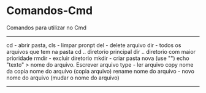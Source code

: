 # Comandos-Cmd
Comandos para utilizar no Cmd
**********************************
cd - abrir pasta,
cls - limpar pronpt 
del - delete arquivo
dir - todos os arquivos que tem na pasta
cd .. diretorio principal
dir .. diretorio com maior prioridade
rmdir - excluir diretorio
mkdir - criar pasta nova (use "")
echo "texto" > nome do arquivo. Escrever arquivo
type - ler arquivo
copy nome da copia nome do arquivo (copia arquivo)
rename nome do arquivo - novo nome do arquivo (mudar o nome do arquivo)


**********************************************
